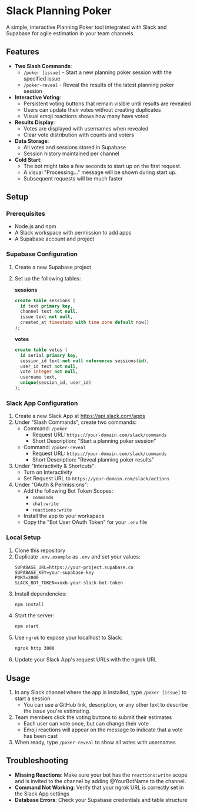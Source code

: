 # Slack Planning Poker

A simple, interactive Planning Poker tool integrated with Slack and Supabase for agile estimation in your team channels.

## Features

- **Two Slash Commands**:
  - `/poker [issue]` - Start a new planning poker session with the specified issue
  - `/poker-reveal` - Reveal the results of the latest planning poker session
- **Interactive Voting**:
  - Persistent voting buttons that remain visible until results are revealed
  - Users can update their votes without creating duplicates
  - Visual emoji reactions shows how many have voted
- **Results Display**:
  - Votes are displayed with usernames when revealed
  - Clear vote distribution with counts and voters
- **Data Storage**:
  - All votes and sessions stored in Supabase
  - Session history maintained per channel
- **Cold Start**:
  - The bot might take a few seconds to start up on the first request. 
  - A visual "Processing..." message will be shown during start up.
  - Subsequent requests will be much faster

## Setup

### Prerequisites

- Node.js and npm
- A Slack workspace with permission to add apps
- A Supabase account and project

### Supabase Configuration

1. Create a new Supabase project
2. Set up the following tables:

   **sessions**
   ```sql
   create table sessions (
     id text primary key,
     channel text not null,
     issue text not null,
     created_at timestamp with time zone default now()
   );
   ```

   **votes**
   ```sql
   create table votes (
     id serial primary key,
     session_id text not null references sessions(id),
     user_id text not null,
     vote integer not null,
     username text,
     unique(session_id, user_id)
   );
   ```

### Slack App Configuration

1. Create a new Slack App at https://api.slack.com/apps
2. Under "Slash Commands", create two commands:
   - Command: `/poker`
     - Request URL: `https://your-domain.com/slack/commands`
     - Short Description: "Start a planning poker session"
   - Command: `/poker-reveal`
     - Request URL: `https://your-domain.com/slack/commands`
     - Short Description: "Reveal planning poker results"
3. Under "Interactivity & Shortcuts":
   - Turn on Interactivity
   - Set Request URL to `https://your-domain.com/slack/actions`
4. Under "OAuth & Permissions":
   - Add the following Bot Token Scopes:
     - `commands`
     - `chat:write`
     - `reactions:write`
   - Install the app to your workspace
   - Copy the "Bot User OAuth Token" for your `.env` file

### Local Setup

1. Clone this repository
2. Duplicate `.env.example` as `.env` and set your values:
   ```
   SUPABASE_URL=https://your-project.supabase.co
   SUPABASE_KEY=your-supabase-key
   PORT=3000
   SLACK_BOT_TOKEN=xoxb-your-slack-bot-token
   ```
3. Install dependencies:
   ```bash
   npm install
   ```
4. Start the server:
   ```bash
   npm start
   ```
5. Use `ngrok` to expose your localhost to Slack:
   ```bash
   ngrok http 3000
   ```
6. Update your Slack App's request URLs with the ngrok URL

## Usage

1. In any Slack channel where the app is installed, type `/poker [issue]` to start a session
   - You can use a GitHub link, description, or any other text to describe the issue you're estimating.
2. Team members click the voting buttons to submit their estimates
   - Each user can vote once, but can change their vote
   - Emoji reactions will appear on the message to indicate that a vote has been cast
3. When ready, type `/poker-reveal` to show all votes with usernames

## Troubleshooting

- **Missing Reactions**: Make sure your bot has the `reactions:write` scope and is invited to the channel by adding @YourBotName to the channel.
- **Command Not Working**: Verify that your ngrok URL is correctly set in the Slack App settings
- **Database Errors**: Check your Supabase credentials and table structure
